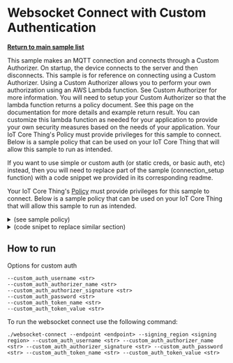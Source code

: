 # Websocket Connect with Custom Authentication

[**Return to main sample list**](../../README.md)

This sample makes an MQTT connection and connects through a Custom Authorizer.
On startup, the device connects to the server and then disconnects.
This sample is for reference on connecting using a Custom Authorizer.
Using a Custom Authorizer allows you to perform your own authorization using an AWS Lambda function.
See Custom Authorizer for more information.
You will need to setup your Custom Authorizer so that the lambda function returns a policy document.
See this page on the documentation for more details and example return result.
You can customize this lambda function as needed for your application to provide your own security measures based on the needs of your application.
Your IoT Core Thing's Policy must provide privileges for this sample to connect.
Below is a sample policy that can be used on your IoT Core Thing that will allow this sample to run as intended.

If you want to use simple or custom auth (or static creds, or basic auth, etc) instead,
then you will need to replace part of the sample (connection\_setup function) with a code snippet we provided in its corresponding readme.

Your IoT Core Thing's [Policy](https://docs.aws.amazon.com/iot/latest/developerguide/iot-policies.html) must provide privileges for this sample to connect. Below is a sample policy that can be used on your IoT Core Thing that will allow this sample to run as intended.

<details>
<summary>(see sample policy)</summary>
<pre>
{
  "Version": "2012-10-17",
  "Statement": [
    {
      "Effect": "Allow",
      "Action": [
        "iot:Connect"
      ],
      "Resource": [
        "arn:aws:iot:<b>region</b>:<b>account</b>:client/test-*"
      ]
    }
  ]
}
</pre>


Replace with the following with the data from your AWS account:
* `<region>`: The AWS IoT Core region where you created your AWS IoT Core thing you wish to use with this sample. For example `us-east-1`.
* `<account>`: Your AWS IoT Core account ID. This is the set of numbers in the top right next to your AWS account name when using the AWS IoT Core website.

Note that in a real application, you may want to avoid the use of wildcards in your ClientID or use them selectively. Please follow best practices when working with AWS on production applications using the SDK. Also, for the purposes of this sample, please make sure your policy allows a client ID of `test-*` to connect or use `--client_id <client ID here>` to send the client ID your policy supports.

For this sample, using Websockets will attempt to connect using custom auth.

</details>

<details>
<summary> (code snipet to replace similar section)</summary>
<pre language="c++"> <code>
void connection_setup(int argc, char *argv[], ApiHandle &apiHandle, Utils::cmdData &cmdData,
    Aws::Iot::MqttClientConnectionConfigBuilder &clientConfigBuilder)
{
  cmdData = Utils::parseSampleInputCustomAuthorizerConnect(argc, argv, &apiHandle);

    // Create the MQTT builder and populate it with data from cmdData.
    Aws::Crt::Auth::CredentialsProviderChainDefaultConfig defaultConfig;
    std::shared_ptr<Aws::Crt::Auth::ICredentialsProvider> provider =
        Aws::Crt::Auth::CredentialsProvider::CreateCredentialsProviderChainDefault(defaultConfig);
    Aws::Iot::WebsocketConfig websocketConfig((cmdData.input_signingRegion), provider);

    clientConfigBuilder = Aws::Iot::MqttClientConnectionConfigBuilder(websocketConfig);
    clientConfigBuilder.WithEndpoint((cmdData.input_endpoint));
    clientConfigBuilder.WithCustomAuthorizer(
        (cmdData.input_customAuthUsername),
        (cmdData.input_customAuthorizerName),
        (cmdData.input_customAuthorizerSignature),
        (cmdData.input_customAuthPassword),
        (cmdData.input_customTokenKeyName),
        (cmdData.input_customTokenValue));
}
</code></pre>
</details>

## How to run

Options for custom auth
```
--custom_auth_username <str>
--custom_auth_authorizer_name <str>
--custom_auth_authorizer_signature <str>
--custom_auth_password <str>
--custom_auth_token_name <str>
--custom_auth_token_value <str>
```

To run the websocket connect use the following command:

```
./websocket-connect --endpoint <endpoint> --signing_region <signing region> --custom_auth_username <str> --custom_auth_authorizer_name <str> --custom_auth_authorizer_signature <str> --custom_auth_password <str> --custom_auth_token_name <str> --custom_auth_token_value <str>
```

